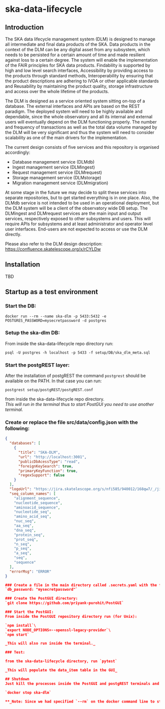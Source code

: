 # ska-data-lifecycle

## Introduction

The SKA data lifecycle management system (DLM) is designed to manage all intermediate and final data products of the SKA. Data products in the context of the DLM can be any digital asset from any subsystem, which needs to be persisted for a certain amount of time and made resilient against loss to a certain degree. The system will enable the implementation of the FAIR principles for SKA data products. Findability is supported by high and low level search interfaces, Accessibility by providing access to the products through standard methods, Interoperability by ensuring that the product descriptions are adhering to IVOA or other applicable standards and Reusability by maintaining the product quality, storage infrastructure and access over the whole lifetime of the products.

The DLM is designed as a service oriented system sitting on-top of a database. The external interfaces and APIs are based on the REST paradigm. The deployed system will need to be highly available and dependable, since the whole observatory and all its internal and external users will eventually depend on the DLM functioning properly. The number and frequency of transactions as well as the total data volume managed by the DLM will be very significant and thus the system will need to consider scalability as one of the main drivers for the implementation.

The current design consists of five services and this repository is organised accordingly:

- Database management service (DLMdb)
- Ingest management service (DLMingest)
- Request management service (DLMrequest)
- Storage management service (DLMstorage)
- Migration management service (DLMmigration)

At some stage in the future we may decide to split these services into separate repositories, but to get started everything is in one place. Also, the DLMdb service is not intended to be used in an operational deployment, but the DLM system will be a client of the observatory wide DB setup. The DLMingest and DLMrequest services are the main input and output services, respectively exposed to other subsystems and users. This will require APIs for subsystems and at least administrator and operator level user interfaces. End-users are not expected to access or use the DLM directly.

Please also refer to the DLM design description: https://confluence.skatelescope.org/x/rCYLDw

## Installation
TBD

## Startup as a test environment
### Start the DB:

`docker run --rm --name ska-dlm -p 5433:5432 -e POSTGRES_PASSWORD=mysecretpassword -d postgres`

### Setup the ska-dlm DB:
From inside the ska-data-lifecycle repo directory run:

`psql -U postgres -h localhost -p 5433 -f setup/DB/ska_dlm_meta.sql`

### Start the postgREST layer:
After the installation of postgREST the command `postgrest` should be available on the PATH. In that case you can run:

`postgrest setup/postgREST/postgREST.conf`

from inside the ska-data-lifecycle repo directory.\
_This will run in the terminal thus to start PostGUI you need to use another terminal._

### Create or replace the file src/data/config.json with the following:
```json
{
  "databases": [
    {
      "title": "SKA-DLM",
      "url": "http://localhost:3001",
      "publicDbAcessType": "read",
      "foreignKeySearch": true,
      "primaryKeyFunction": true,
      "regexSupport": false
    }
  ],
  "logoUrl": "https://jira.skatelescope.org/s/nfi585/940012/168qw7/_/jira-logo-scaled.png",
  "seq_column_names": [
    "alignment_sequence",
    "nucleotide_sequence",
    "aminoacid_sequence",
    "nucleotide_seq",
    "amino_acid_seq",
    "nuc_seq",
    "aa_seq",
    "dna_seq",
    "protein_seq",
    "prot_seq",
    "n_seq",
    "p_seq",
    "a_seq",
    "seq",
    "sequence"
  ],
  "errorMsg": "ERROR"
}

### Create a file in the main directory called .secrets.yaml with the following content:
`db_password: "mysecretpassword"`

### Create the PostGUI directory:
`git clone https://github.com/priyank-purohit/PostGUI`

### Start the PostGUI:
From inside the PostGUI repository directory run (for Unix):

`npm install`\
`export NODE_OPTIONS=--openssl-legacy-provider`\
`npm start`

_This will also run inside the terminal._

### Test:

from the ska-data-lifecycle directory, run `pytest`

_This will populate the data_item table in the GUI_

## Shutdown
Just kill the processes inside the PostGUI and postgREST terminals and shut down the DB using the command:

`docker stop ska-dlm`

**_Note: Since we had specified `--rm` on the docker command line to start the DB this will also delete the container and thus all DB setup and data will be gone as well._**